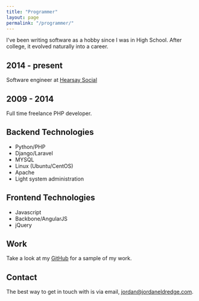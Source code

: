 ```yaml
---
title: "Programmer"
layout: page
permalink: "/programmer/"
---
```


I've been writing software as a hobby since I was in High School. After
college, it evolved naturally into a career.

## 2014 - present

Software engineer at [Hearsay Social](http://hearsaysocial.com/)

## 2009 - 2014

Full time freelance PHP developer.

## Backend Technologies

- Python/PHP
- Django/Laravel
- MYSQL
- Linux (Ubuntu/CentOS)
- Apache
- Light system administration


## Frontend Technologies

- Javascript
- Backbone/AngularJS
- jQuery

## Work

Take a look at my [GitHub](https://github.com/captbaritone) for a sample of my work.

## Contact

The best way to get in touch with is via email,
[jordan@jordaneldredge.com](mailto:jordan@jordaneldredge.com).

